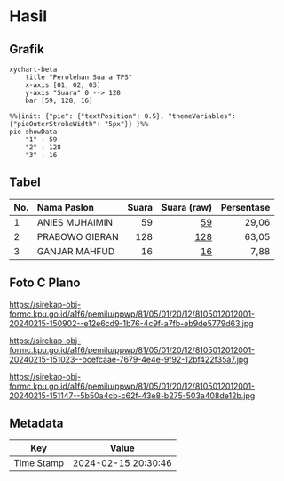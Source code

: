 # Hasil

## Grafik

```mermaid
xychart-beta
    title "Perolehan Suara TPS"
    x-axis [01, 02, 03]
    y-axis "Suara" 0 --> 128
    bar [59, 128, 16]
```

```mermaid
%%{init: {"pie": {"textPosition": 0.5}, "themeVariables": {"pieOuterStrokeWidth": "5px"}} }%%
pie showData
    "1" : 59
    "2" : 128
    "3" : 16
```

## Tabel

| No. | Nama Paslon    | Suara | Suara (raw) | Persentase |
|:--- |:-------------- | -----:| -----------:| ----------:|
| 1   | ANIES MUHAIMIN | 59    | [59][p-1]   | 29,06      |
| 2   | PRABOWO GIBRAN | 128   | [128][p-2]  | 63,05      |
| 3   | GANJAR MAHFUD  | 16    | [16][p-3]   | 7,88       |


[p-1]: https://github.com/gigit-pemilu/pemilu-2024-81-maluku/blob/main/pilpres/hitung-suara/sub/81-maluku/sub/05-seram-bagian-timur/sub/01-bula/sub/2012-sesar/sub/001-tps/sub/paslon-1.txt
[p-2]: https://github.com/gigit-pemilu/pemilu-2024-81-maluku/blob/main/pilpres/hitung-suara/sub/81-maluku/sub/05-seram-bagian-timur/sub/01-bula/sub/2012-sesar/sub/001-tps/sub/paslon-2.txt
[p-3]: https://github.com/gigit-pemilu/pemilu-2024-81-maluku/blob/main/pilpres/hitung-suara/sub/81-maluku/sub/05-seram-bagian-timur/sub/01-bula/sub/2012-sesar/sub/001-tps/sub/paslon-3.txt

## Foto C Plano

https://sirekap-obj-formc.kpu.go.id/a1f6/pemilu/ppwp/81/05/01/20/12/8105012012001-20240215-150902--e12e6cd9-1b76-4c9f-a7fb-eb9de5779d63.jpg

https://sirekap-obj-formc.kpu.go.id/a1f6/pemilu/ppwp/81/05/01/20/12/8105012012001-20240215-151023--bcefcaae-7679-4e4e-9f92-12bf422f35a7.jpg

https://sirekap-obj-formc.kpu.go.id/a1f6/pemilu/ppwp/81/05/01/20/12/8105012012001-20240215-151147--5b50a4cb-c62f-43e8-b275-503a408de12b.jpg


## Metadata

| Key        | Value               |
| ---------- | ------------------- |
| Time Stamp | 2024-02-15 20:30:46 |



